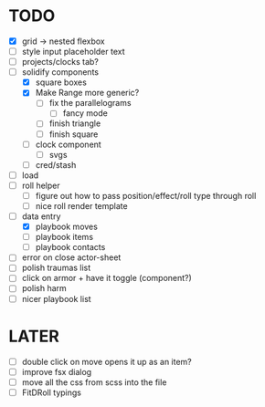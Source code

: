 # TODO

- [x] grid -> nested flexbox
- [ ] style input placeholder text
- [ ] projects/clocks tab?
- [ ] solidify components
  - [x] square boxes
  - [x] Make Range more generic?
    - [ ] fix the parallelograms
      - [ ] fancy mode
    - [ ] finish triangle
    - [ ] finish square
  - [ ] clock component
    - [ ] svgs
  - [ ] cred/stash
- [ ] load
- [ ] roll helper
  - [ ] figure out how to pass position/effect/roll type through roll
  - [ ] nice roll render template
- [ ] data entry
  - [x] playbook moves
  - [ ] playbook items
  - [ ] playbook contacts
- [ ] error on close actor-sheet
- [ ] polish traumas list
- [ ] click on armor + have it toggle (component?)
- [ ] polish harm
- [ ] nicer playbook list

# LATER

- [ ] double click on move opens it up as an item?
- [ ] improve fsx dialog
- [ ] move all the css from scss into the file
- [ ] FitDRoll typings